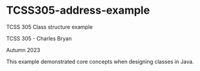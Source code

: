 # TCSS305-address-example

TCSS 305 Class structure example

TCSS 305 - Charles Bryan

Autumn 2023

This example demonstrated core concepts when designing classes in Java. 

